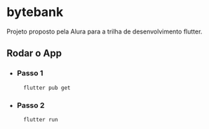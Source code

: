 # bytebank

Projeto proposto pela Alura para a trilha de desenvolvimento flutter.

## Rodar o App

- ### Passo 1
 

        flutter pub get

- ### Passo 2
  
        flutter run

